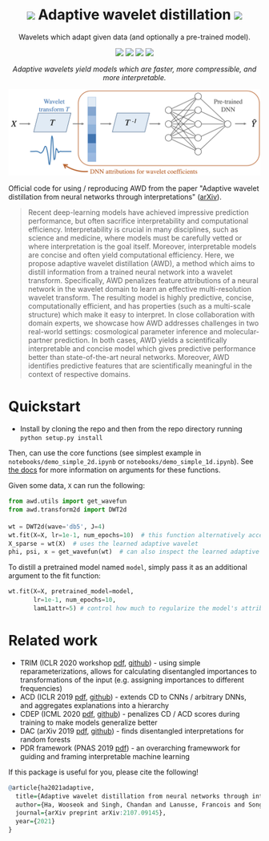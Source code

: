 <h1 align="center">   <img src="https://yu-group.github.io/adaptive-wavelet-distillation/anim.gif" width="15%"> Adaptive wavelet distillation <img src="https://yu-group.github.io/adaptive-wavelet-distillation/anim.gif" width="15%"></h1>
<p align="center"> Wavelets which adapt given data (and optionally a pre-trained model).
</p>
<p align="center">
  <img src="https://img.shields.io/badge/license-mit-blue.svg">
  <img src="https://img.shields.io/badge/python-3.6--3.8-blue">
  <img src="https://img.shields.io/badge/pytorch-1.0%2B-blue">
  <img src="https://img.shields.io/github/checks-status/Yu-Group/adaptive-wavelets/master">
</p>  

<p align="center"> <i> Adaptive wavelets yield models which are faster, more compressible, and more interpretable. </i></p>

![](docs/awd.jpg)


Official code for using / reproducing AWD from the paper "Adaptive wavelet distillation from neural networks through interpretations" ([arXiv](https://arxiv.org/abs/2107.09145)).

> Recent deep-learning models have achieved impressive prediction performance, but often sacrifice interpretability and computational efficiency. Interpretability is crucial in many disciplines, such as science and medicine, where models must be carefully vetted or where interpretation is the goal itself. Moreover, interpretable models are concise and often yield computational efficiency. Here, we propose adaptive wavelet distillation (AWD), a method which aims to distill information from a trained neural network into a wavelet transform. Specifically, AWD penalizes feature attributions of a neural network in the wavelet domain to learn an effective multi-resolution wavelet transform. The resulting model is highly predictive, concise, computationally efficient, and has properties (such as a multi-scale structure) which make it easy to interpret. In close collaboration with domain experts, we showcase how AWD addresses challenges in two real-world settings: cosmological parameter inference and molecular-partner prediction. In both cases, AWD yields a scientifically interpretable and concise model which gives predictive performance better than state-of-the-art neural networks. Moreover, AWD identifies predictive features that are scientifically meaningful in the context of respective domains.

# Quickstart

- Install by cloning the repo and then from the repo directory running `python setup.py install`

Then, can use the core functions (see simplest example in `notebooks/demo_simple_2d.ipynb` or `notebooks/demo_simple_1d.ipynb`). See [the docs](https://yu-group.github.io/adaptive-wavelet-distillation/) for more information on arguments for these functions.

Given some data, `X` can run the following:

```python
from awd.utils import get_wavefun
from awd.transform2d import DWT2d

wt = DWT2d(wave='db5', J=4)
wt.fit(X=X, lr=1e-1, num_epochs=10)  # this function alternatively accepts a dataloader
X_sparse = wt(X)  # uses the learned adaptive wavelet
phi, psi, x = get_wavefun(wt)  # can also inspect the learned adaptive wavelet
```

To distill a pretrained model named `model`, simply pass it as an additional argument to the fit function:

```python
wt.fit(X=X, pretrained_model=model,
       lr=1e-1, num_epochs=10,
       lamL1attr=5) # control how much to regularize the model's attributions
```


# Related work

- TRIM (ICLR 2020 workshop [pdf](https://arxiv.org/abs/2003.01926), [github](https://github.com/csinva/transformation-importance)) - using simple reparameterizations, allows for calculating disentangled importances to transformations of the input (e.g. assigning importances to different frequencies)
- ACD (ICLR 2019 [pdf](https://openreview.net/pdf?id=SkEqro0ctQ), [github](https://github.com/csinva/hierarchical-dnn-interpretations)) - extends CD to CNNs / arbitrary DNNs, and aggregates explanations into a hierarchy
- CDEP (ICML 2020 [pdf](https://arxiv.org/abs/1909.13584), [github](https://github.com/laura-rieger/deep-explanation-penalization)) - penalizes CD / ACD scores during training to make models generalize better
- DAC (arXiv 2019 [pdf](https://arxiv.org/abs/1905.07631), [github](https://github.com/csinva/disentangled-attribution-curves)) - finds disentangled interpretations for random forests
- PDR framework (PNAS 2019 [pdf](https://arxiv.org/abs/1901.04592)) - an overarching framewwork for guiding and framing interpretable machine learning


If this package is useful for you, please cite the following!

```r
@article{ha2021adaptive,
  title={Adaptive wavelet distillation from neural networks through interpretations},
  author={Ha, Wooseok and Singh, Chandan and Lanusse, Francois and Song, Eli and Dang, Song and He, Kangmin and Upadhyayula, Srigokul and Yu, Bin},
  journal={arXiv preprint arXiv:2107.09145},
  year={2021}
}
